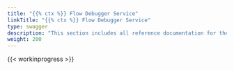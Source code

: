 ```yaml
---
title: "{{% ctx %}} Flow Debugger Service"
linkTitle: "{{% ctx %}} Flow Debugger Service"
type: swagger
description: "This section includes all reference documentation for the APIs exposed by the {{% ctx %}} Flow Debugger Service."
weight: 200
---
```


{{< workinprogress >}}
